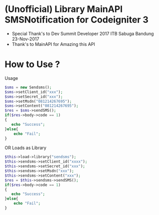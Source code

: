 # (Unofficial) Library MainAPI SMSNotification for Codeigniter 3 

- Special Thank's to Dev Summit Developer 2017 ITB Sabuga Bandung 23-Nov-2017
- Thank's to MainAPI for Amazing this API
# How to Use ?

Usage

``` php
$sms = new Sendsms();
$sms->setClient_id("xxx");
$sms->setSecret_id("xxx");
$sms->setMsdn("081214267695");
$sms->setContent("081214267695");
$res = $sms->sendSMS();
if($res->body->code == 1)
{
   echo "Success";
}else{
    echo "Fail";
}
```
OR Loads as Library
``` php
$this->load->library("sendsms");
$this->sendsms->setClient_id("xxxx");
$this->sendsms->setSecret_id("xxx");
$this->sendsms->setMsdn("xxx");
$this->sendsms->setContent("xxx");
$res = $this->sendsms->sendSMS();
if($res->body->code == 1)
{
   echo "Success";
}else{
    echo "Fail";
}
```


